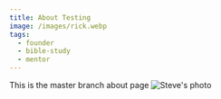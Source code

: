 ```yaml
---
title: About Testing
image: /images/rick.webp
tags:
  - founder
  - bible-study
  - mentor
---
```


This is the master branch about page
![Steve's photo](/images/steve.jpg)
